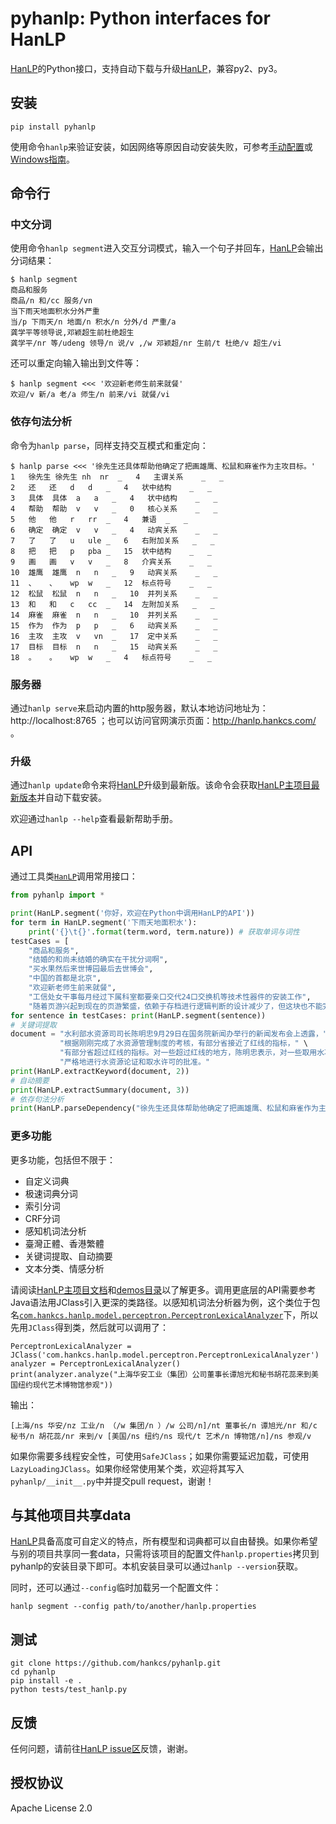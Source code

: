 # pyhanlp: Python interfaces for HanLP

[HanLP](https://github.com/hankcs/HanLP)的Python接口，支持自动下载与升级[HanLP](https://github.com/hankcs/HanLP)，兼容py2、py3。

## 安装

```
pip install pyhanlp
```

使用命令`hanlp`来验证安装，如因网络等原因自动安装失败，可参考[手动配置](https://github.com/hankcs/pyhanlp/wiki/%E6%89%8B%E5%8A%A8%E9%85%8D%E7%BD%AE)或[Windows指南](https://github.com/hankcs/pyhanlp/wiki/Windows)。

## 命令行

### 中文分词

使用命令`hanlp segment`进入交互分词模式，输入一个句子并回车，[HanLP](https://github.com/hankcs/HanLP)会输出分词结果：

```
$ hanlp segment
商品和服务
商品/n 和/cc 服务/vn
当下雨天地面积水分外严重
当/p 下雨天/n 地面/n 积水/n 分外/d 严重/a
龚学平等领导说,邓颖超生前杜绝超生
龚学平/nr 等/udeng 领导/n 说/v ,/w 邓颖超/nr 生前/t 杜绝/v 超生/vi
```

还可以重定向输入输出到文件等：

```
$ hanlp segment <<< '欢迎新老师生前来就餐'               
欢迎/v 新/a 老/a 师生/n 前来/vi 就餐/vi
```

### 依存句法分析

命令为`hanlp parse`，同样支持交互模式和重定向：

```
$ hanlp parse <<< '徐先生还具体帮助他确定了把画雄鹰、松鼠和麻雀作为主攻目标。'         
1	徐先生	徐先生	nh	nr	_	4	主谓关系	_	_
2	还	还	d	d	_	4	状中结构	_	_
3	具体	具体	a	a	_	4	状中结构	_	_
4	帮助	帮助	v	v	_	0	核心关系	_	_
5	他	他	r	rr	_	4	兼语	_	_
6	确定	确定	v	v	_	4	动宾关系	_	_
7	了	了	u	ule	_	6	右附加关系	_	_
8	把	把	p	pba	_	15	状中结构	_	_
9	画	画	v	v	_	8	介宾关系	_	_
10	雄鹰	雄鹰	n	n	_	9	动宾关系	_	_
11	、	、	wp	w	_	12	标点符号	_	_
12	松鼠	松鼠	n	n	_	10	并列关系	_	_
13	和	和	c	cc	_	14	左附加关系	_	_
14	麻雀	麻雀	n	n	_	10	并列关系	_	_
15	作为	作为	p	p	_	6	动宾关系	_	_
16	主攻	主攻	v	vn	_	17	定中关系	_	_
17	目标	目标	n	n	_	15	动宾关系	_	_
18	。	。	wp	w	_	4	标点符号	_	_
```

### 服务器

通过`hanlp serve`来启动内置的http服务器，默认本地访问地址为：http://localhost:8765 ；也可以访问官网演示页面：http://hanlp.hankcs.com/ 。

### 升级

通过`hanlp update`命令来将[HanLP](https://github.com/hankcs/HanLP)升级到最新版。该命令会获取[HanLP主项目最新版本](https://github.com/hankcs/HanLP/releases)并自动下载安装。

欢迎通过`hanlp --help`查看最新帮助手册。

## API

通过工具类[`HanLP`](https://github.com/hankcs/HanLP/blob/master/src/main/java/com/hankcs/hanlp/HanLP.java#L42)调用常用接口：

```python
from pyhanlp import *

print(HanLP.segment('你好，欢迎在Python中调用HanLP的API'))
for term in HanLP.segment('下雨天地面积水'):
    print('{}\t{}'.format(term.word, term.nature)) # 获取单词与词性
testCases = [
    "商品和服务",
    "结婚的和尚未结婚的确实在干扰分词啊",
    "买水果然后来世博园最后去世博会",
    "中国的首都是北京",
    "欢迎新老师生前来就餐",
    "工信处女干事每月经过下属科室都要亲口交代24口交换机等技术性器件的安装工作",
    "随着页游兴起到现在的页游繁盛，依赖于存档进行逻辑判断的设计减少了，但这块也不能完全忽略掉。"]
for sentence in testCases: print(HanLP.segment(sentence))
# 关键词提取
document = "水利部水资源司司长陈明忠9月29日在国务院新闻办举行的新闻发布会上透露，" \
           "根据刚刚完成了水资源管理制度的考核，有部分省接近了红线的指标，" \
           "有部分省超过红线的指标。对一些超过红线的地方，陈明忠表示，对一些取用水项目进行区域的限批，" \
           "严格地进行水资源论证和取水许可的批准。"
print(HanLP.extractKeyword(document, 2))
# 自动摘要
print(HanLP.extractSummary(document, 3))
# 依存句法分析
print(HanLP.parseDependency("徐先生还具体帮助他确定了把画雄鹰、松鼠和麻雀作为主攻目标。"))
```

### 更多功能

更多功能，包括但不限于：

- 自定义词典
- 极速词典分词
- 索引分词
- CRF分词
- 感知机词法分析
- 臺灣正體、香港繁體
- 关键词提取、自动摘要
- 文本分类、情感分析

请阅读[HanLP主项目文档](https://github.com/hankcs/HanLP/blob/master/README.md)和[demos目录](https://github.com/hankcs/pyhanlp/tree/master/tests/demos)以了解更多。调用更底层的API需要参考Java语法用JClass引入更深的类路径。以感知机词法分析器为例，这个类位于包名[`com.hankcs.hanlp.model.perceptron.PerceptronLexicalAnalyzer`](https://github.com/hankcs/HanLP/blob/master/src/main/java/com/hankcs/hanlp/model/perceptron/PerceptronLexicalAnalyzer.java)下，所以先用`JClass`得到类，然后就可以调用了：

```
PerceptronLexicalAnalyzer = JClass('com.hankcs.hanlp.model.perceptron.PerceptronLexicalAnalyzer')
analyzer = PerceptronLexicalAnalyzer()
print(analyzer.analyze("上海华安工业（集团）公司董事长谭旭光和秘书胡花蕊来到美国纽约现代艺术博物馆参观"))
```

输出：

```
[上海/ns 华安/nz 工业/n （/w 集团/n ）/w 公司/n]/nt 董事长/n 谭旭光/nr 和/c 秘书/n 胡花蕊/nr 来到/v [美国/ns 纽约/ns 现代/t 艺术/n 博物馆/n]/ns 参观/v
```

如果你需要多线程安全性，可使用`SafeJClass`；如果你需要延迟加载，可使用`LazyLoadingJClass`。如果你经常使用某个类，欢迎将其写入`pyhanlp/__init__.py`中并提交pull request，谢谢！

## 与其他项目共享data

[HanLP](https://github.com/hankcs/HanLP)具备高度可自定义的特点，所有模型和词典都可以自由替换。如果你希望与别的项目共享同一套data，只需将该项目的配置文件`hanlp.properties`拷贝到pyhanlp的安装目录下即可。本机安装目录可以通过`hanlp --version`获取。

同时，还可以通过`--config`临时加载另一个配置文件：

```
hanlp segment --config path/to/another/hanlp.properties
```

## 测试

```
git clone https://github.com/hankcs/pyhanlp.git
cd pyhanlp
pip install -e .
python tests/test_hanlp.py
```

## 反馈

任何问题，请前往[HanLP issue区](https://github.com/hankcs/HanLP/issues)反馈，谢谢。

## 授权协议

Apache License 2.0



